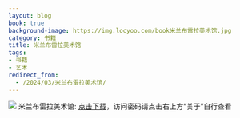 ```yaml
---
layout: blog
book: true
background-image: https://img.locyoo.com/book米兰布雷拉美术馆.jpg
category: 书籍
title: 米兰布雷拉美术馆
tags:
- 书籍
- 艺术
redirect_from:
  - /2024/03/米兰布雷拉美术馆/
---
```

![](https://img.locyoo.com/book米兰布雷拉美术馆.jpg)
米兰布雷拉美术馆: <a name = "ref1" href="https://url18.ctfile.com/f/50983618-1334550514-21a054?p=3619">点击下载</a>，访问密码请点击右上方“关于”自行查看